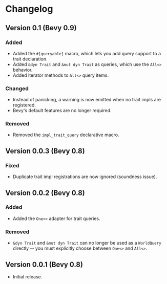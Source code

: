 # Changelog

## Version 0.1 (Bevy 0.9)

### Added

* Added the `#[queryable]` macro, which lets you add query support to a trait declaration.
* Added `&dyn Trait` and `&mut dyn Trait` as queries, which use the `All<>` behavior.
* Added iterator methods to `All<>` query items.

### Changed

* Instead of panicking, a warning is now emitted when no trait impls are registered.
* Bevy's default features are no longer required.

### Removed

* Removed the `impl_trait_query` declarative macro.

## Version 0.0.3 (Bevy 0.8)

### Fixed

* Duplicate trait impl registrations are now ignored (soundness issue).

## Version 0.0.2 (Bevy 0.8)

### Added

* Added the `One<>` adapter for trait queries.

### Removed

* `&dyn Trait` and `&mut dyn Trait` can no longer be used as a `WorldQuery` directly
-- you must explicitly choose between `One<>` and `All<>`.

## Version 0.0.1 (Bevy 0.8)

* Initial release.
